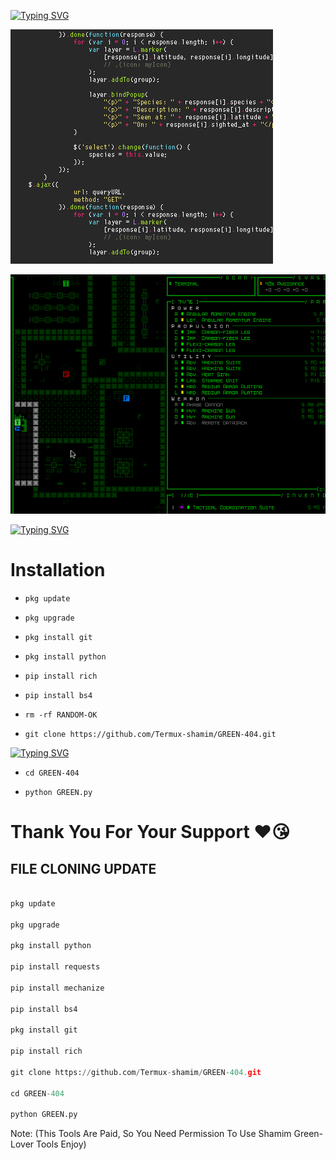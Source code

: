 [![Typing SVG](https://readme-typing-svg.herokuapp.com?font=Neuton&size=25&color=30FF40&background=000000¢er=true&vCenter=true&width=360&height=60&lines=Hello+World%2C+I'm+Termux-shamim-CYBER404+Here;Please+Follow+My+GitHub+Account+🙏;CRACK;SUPPER+SPEED+V8.0;So+Let's+Enjoy+Everybody+🔥+🤙;Thanks+My+All+Family+🤙+🥰)](https://git.io/typing-svg)
 
<img src="https://github.com/MRVIVEK-CODER/Decompiler/blob/main/106824690-8dd73a00-66ad-11eb-89e2-53e13ac6f594.gif" alt="" border="0" />
 
![Alt text](https://github.com/MRVIVEK-CODER/MRVIVEK-CODER/raw/main/md7Oqrf.gif)
 
[![Typing SVG](https://readme-typing-svg.herokuapp.com?font=Neuton&size=23&color=30FF40&background=000000¢er=true&vCenter=true&width=350&height=55&lines=YOU+RESPECT+ME+I+RESPECT+YOU+😊;YOU+DISPECT+ME+I+FUCK+YOU+🙂)](https://git.io/typing-svg)
 
# Installation
 
- `pkg update`
 
- `pkg upgrade`
 
- `pkg install git`
 
- `pkg install python`
 
- `pip install rich`
 
- `pip install bs4`
 
- `rm -rf RANDOM-OK`
 
- `git clone https://github.com/Termux-shamim/GREEN-404.git`
 
[![Typing SVG](https://readme-typing-svg.herokuapp.com?font=Neuton&size=23&color=30FF40&background=000000¢er=true&vCenter=true&width=350&height=55&lines=RUN++COMMAND++USE++THIS++😊)](https://git.io/typing-svg) 
 
- `cd GREEN-404`
 
- `python GREEN.py`

# Thank You For Your Support ❤️😘

## FILE CLONING UPDATE
```python

pkg update

pkg upgrade

pkg install python

pip install requests

pip install mechanize

pip install bs4

pkg install git

pip install rich

git clone https://github.com/Termux-shamim/GREEN-404.git

cd GREEN-404

python GREEN.py
```
Note: (This Tools Are Paid, So You Need Permission To Use Shamim Green-Lover Tools Enjoy)
